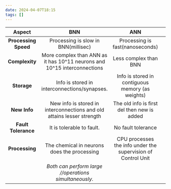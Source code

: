 ```yaml
---
date: 2024-04-07T18:15
tags: []
---
```


|        Aspect        |                                   BNN                                    |                             ANN                              |     |
| :------------------: | :----------------------------------------------------------------------: | :----------------------------------------------------------: | --- |
| **Processing Speed** |                   Processing is slow in BNN(millisec)                    |               Processing is fast(nanoseconds)                |     |
|    **Complexity**    | More complex than ANN as it has 10^11 neurons and 10^15 interconnections |                    Less complex than BNN                     |     |
|     **Storage**      |               Info is stored in interconnections/synapses.               |       Info is stored in contiguous memory (as weights)       |     |
|     **New Info**     |  New info is stored in interconnections and old attains lesser strength  |         The old info is first del then new is added          |     |
| **Fault Tolerance**  |                        It is tolerable to fault.                         |                      No fault tolerance                      |     |
|    **Processing**    |               The chemical in neurons does the processing                | CPU processes the info under the supervision of Control Unit |     |
|                      |          *Both can perform large //operations simultaneously.*           |                                                              |     |
